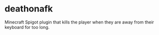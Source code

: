 # deathonafk
Minecraft Spigot plugin that kills the player when they are away from their keyboard for too long.
